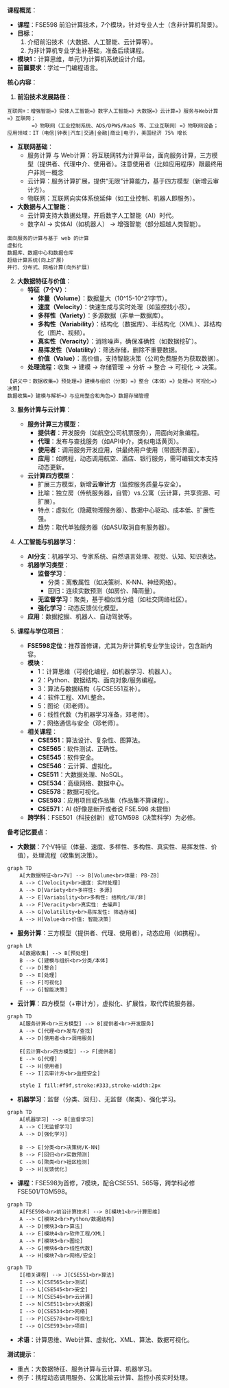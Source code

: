**课程概览**：
- **课程**：FSE598 前沿计算技术，7个模块，针对专业人士（含非计算机背景）。
- **目标**：
  1. 介绍前沿技术（大数据、人工智能、云计算等）。
  2. 为非计算机专业学生补基础，准备后续课程。
- **模块1**：计算思维，单元1为计算机系统设计介绍。
- **前置要求**：学过一门编程语言。

**核心内容**：

1. **前沿技术发展路径**：

```note
互联网+：增强智能=》实体人工智能=》数字人工智能=》大数据=》云计算=》服务与Web计算=》互联网；
        =》物联网（工业控制系统、ADS/DPWS/RaaS 等、工业互联网）=》物联网设备；
应用领域：IT（电信|钟表|汽车|交通|金融|商业|电子），美国经济 75% 增长
```
   - **互联网基础**：
     - 服务计算 与 Web计算：将互联网转为计算平台，面向服务计算，三方模型（提供者、代理中介、使用者）。注意使用者（比如应用程序）跟最终用户非同一概念
     - 云计算：服务计算扩展，提供“无限”计算能力，基于四方模型（新增云审计方）。
     - 物联网：互联网向实体系统延伸（如工业控制、机器人即服务）。
   - **大数据与人工智能**：
     - 云计算支持大数据处理，开启数字人工智能（AI）时代。
     - 数字AI → 实体AI（如机器人） → 增强智能（部分超越人类智能）。
```
面向服务的计算与基于 web 的计算
虚拟化
数据库、数据中心和数据仓库
超级计算系统(向上扩展)
并行、分布式、网格计算(向外扩展)
```
2. **大数据特征与价值**：
   - **特征（7个V）**：
     - **体量（Volume）**：数据量大（10^15-10^21字节）。
     - **速度（Velocity）**：快速生成与实时处理（如监控找小孩）。
     - **多样性（Variety）**：多源数据（非单一数据库）。
     - **多构性（Variability）**：结构化（数据库）、半结构化（XML）、非结构化（图片、视频）。
     - **真实性（Veracity）**：消除噪声，确保准确性（如数据挖矿）。
     - **易挥发性（Volatility）**：筛选存储，删除不重要数据。
     - **价值（Value）**：高价值，支持智能决策（公司免费服务为获取数据）。
   - **处理流程**：收集 → 建模 → 存储管理 → 分析 → 整合 → 可视化 → 决策。
```
【讲义中：数据收集=》预处理=》建模与组织（分类）=》整合（本体）=》处理=》可视化=》决策】
数据收集=》建模与解析=》与应用整合和角色=》数据存储管理
```
3. **服务计算与云计算**：
   - **服务计算三方模型**：
     - **提供者**：开发服务（如航空公司机票服务），用面向对象编程。
     - **代理**：发布与查找服务（如API中介，类似电话黄页）。
     - **使用者**：调用服务开发应用，供最终用户使用（带图形界面）。
     - **应用**：如携程，动态调用航空、酒店、银行服务，需可编辑文本支持动态更新。
   - **云计算四方模型**：
     - 扩展三方模型，新增**云审计方**（监控服务质量与安全）。
     - 比喻：独立房（传统服务器，自管）vs.公寓（云计算，共享资源、可扩展）。
     - 特点：虚拟化（隐藏物理服务器）、数据中心驱动、成本低、扩展性强。
     - 趋势：取代单独服务器（如ASU取消自有服务器）。

4. **人工智能与机器学习**：
   - **AI分支**：机器学习、专家系统、自然语言处理、视觉、认知、知识表达。
   - **机器学习类型**：
     - **监督学习**：
       - 分类：离散属性（如决策树、K-NN、神经网络）。
       - 回归：连续实数预测（如房价、降雨量）。
     - **无监督学习**：聚类，基于相似性分组（如社交网络社区）。
     - **强化学习**：动态反馈优化模型。
   - **应用**：数据挖掘、机器人、自动驾驶等。

5. **课程与学位项目**：
   - **FSE598定位**：推荐首修课，尤其为非计算机专业学生设计，包含新内容。
   - **模块**：
     - 1：计算思维（可视化编程，如机器学习、机器人）。
     - 2：Python、数据结构、面向对象/服务编程。
     - 3：算法与数据结构（与CSE551互补）。
     - 4：软件工程、XML整合。
     - 5：图论（邓老师）。
     - 6：线性代数（为机器学习准备，邓老师）。
     - 7：网络通信与安全（邓老师）。
   - **相关课程**：
     - **CSE551**：算法设计、复杂性、图算法。
     - **CSE565**：软件测试、正确性。
     - **CSE545**：软件安全。
     - **CSE546**：云计算、虚拟化。
     - **CSE511**：大数据处理、NoSQL。
     - **CSE534**：高级网络、数据中心。
     - **CSE578**：数据可视化。
     - **CSE593**：应用项目或作品集（作品集不算课程）。
     - **CSE571**：AI (好像是新开或者说 FSE.598 未提借）
   - **跨学科**：FSE501（科技创新）或TGM598（决策科学）为必修。

**备考记忆要点**：
- **大数据**：7个V特征（体量、速度、多样性、多构性、真实性、易挥发性、价值），处理流程（收集到决策）。
```mermaid
graph TD
    A[大数据特征<br>7V] --> B[Volume<br>体量: PB-ZB]
    A --> C[Velocity<br>速度: 实时处理]
    A --> D[Variety<br>多样性: 多源]
    A --> E[Variability<br>多构性: 结构化/半/非]
    A --> F[Veracity<br>真实性: 去噪声]
    A --> G[Volatility<br>易挥发性: 筛选存储]
    A --> H[Value<br>价值: 智能决策]
```
- **服务计算**：三方模型（提供者、代理、使用者），动态应用（如携程）。
```mermaid
graph LR
    A[数据收集] --> B[预处理]
    B --> C[建模与组织<br>分类/本体]
    C --> D[整合]
    D --> E[处理]
    E --> F[可视化]
    F --> G[智能决策]
```
- **云计算**：四方模型（+审计方），虚拟化、扩展性，取代传统服务器。
```mermaid
graph TD
    A[服务计算<br>三方模型] --> B[提供者<br>开发服务]
    A --> C[代理<br>发布/查找]
    A --> D[使用者<br>调用服务]
    
    E[云计算<br>四方模型] --> F[提供者]
    E --> G[代理]
    E --> H[使用者]
    E --> I[云审计方<br>监控安全]
    
    style I fill:#f9f,stroke:#333,stroke-width:2px
```
- **机器学习**：监督（分类、回归）、无监督（聚类）、强化学习。
```mermaid
graph TD
    A[机器学习] --> B[监督学习]
    A --> C[无监督学习]
    A --> D[强化学习]
    
    B --> E[分类<br>决策树/K-NN]
    B --> F[回归<br>实数预测]
    C --> G[聚类<br>社区检测]
    D --> H[反馈优化]
```
- **课程**：FSE598为首修，7模块，配合CSE551、565等，跨学科必修FSE501/TGM598。
```mermaid
graph TD
    A[FSE598<br>前沿计算技术] --> B[模块1<br>计算思维]
    A --> C[模块2<br>Python/数据结构]
    A --> D[模块3<br>算法]
    A --> E[模块4<br>软件工程/XML]
    A --> F[模块5<br>图论]
    A --> G[模块6<br>线性代数]
    A --> H[模块7<br>网络/安全]
```
```mermaid
graph TD
    I[相关课程] --> J[CSE551<br>算法]
    I --> K[CSE565<br>测试]
    I --> L[CSE545<br>安全]
    I --> M[CSE546<br>云计算]
    I --> N[CSE511<br>大数据]
    I --> O[CSE534<br>网络]
    I --> P[CSE578<br>可视化]
    I --> Q[CSE593<br>项目]
```
- **术语**：计算思维、Web计算、虚拟化、XML、算法、数据可视化。

**测试提示**：
- 重点：大数据特征、服务计算与云计算、机器学习。
- 例子：携程动态调用服务、公寓比喻云计算、监控小孩实时处理。


